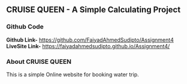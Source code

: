 ## CRUISE QUEEN - A Simple Calculating Project

### Github Code
**Github Link-**  https://github.com/FaiyadAhmedSudipto/Assignment4
**LiveSite Link-**  https://faiyadahmedsudipto.github.io/Assignment4/

### About CRUISE QUEEN
This is a simple Online website for booking water trip.  
